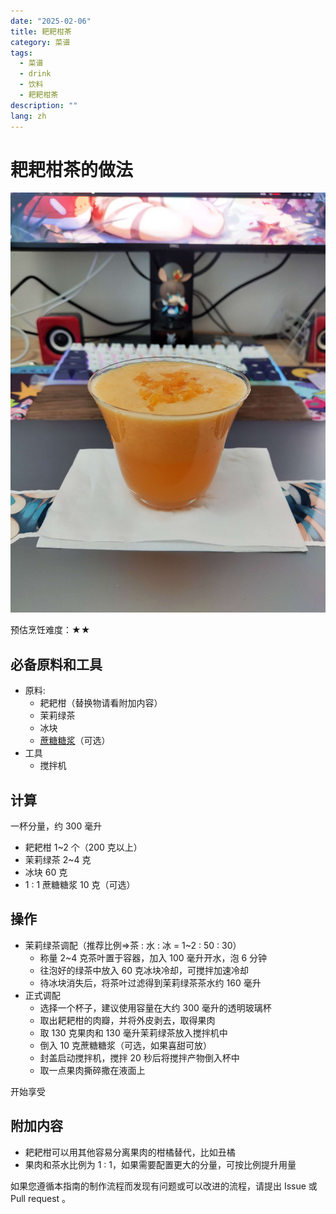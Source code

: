 ```yaml
---
date: "2025-02-06"
title: 耙耙柑茶
category: 菜谱
tags:
  - 菜谱
  - drink
  - 饮料
  - 耙耙柑茶
description: ""
lang: zh
---
```


# 耙耙柑茶的做法

![citrus-tea](citrus-tea.jpg)

预估烹饪难度：★★

## 必备原料和工具

- 原料:
  - 耙耙柑（替换物请看附加内容）
  - 茉莉绿茶
  - 冰块
  - [蔗糖糖浆](../../condiment/蔗糖糖浆/蔗糖糖浆.md)（可选）
- 工具
  - 搅拌机

## 计算

一杯分量，约 300 毫升

- 耙耙柑 1~2 个（200 克以上）
- 茉莉绿茶 2~4 克
- 冰块 60 克
- 1 : 1 蔗糖糖浆 10 克（可选）

## 操作

- 茉莉绿茶调配（推荐比例=>茶 : 水 : 冰 = 1~2 : 50 : 30）
  - 称量 2~4 克茶叶置于容器，加入 100 毫升开水，泡 6 分钟
  - 往泡好的绿茶中放入 60 克冰块冷却，可搅拌加速冷却
  - 待冰块消失后，将茶叶过滤得到茉莉绿茶茶水约 160 毫升
- 正式调配
  - 选择一个杯子，建议使用容量在大约 300 毫升的透明玻璃杯
  - 取出耙耙柑的肉瓣，并将外皮剥去，取得果肉
  - 取 130 克果肉和 130 毫升茉莉绿茶放入搅拌机中
  - 倒入 10 克蔗糖糖浆（可选，如果喜甜可放）
  - 封盖启动搅拌机，搅拌 20 秒后将搅拌产物倒入杯中
  - 取一点果肉撕碎撒在液面上

开始享受

## 附加内容

- 耙耙柑可以用其他容易分离果肉的柑橘替代，比如丑橘
- 果肉和茶水比例为 1 : 1，如果需要配置更大的分量，可按比例提升用量

如果您遵循本指南的制作流程而发现有问题或可以改进的流程，请提出 Issue 或 Pull request 。
